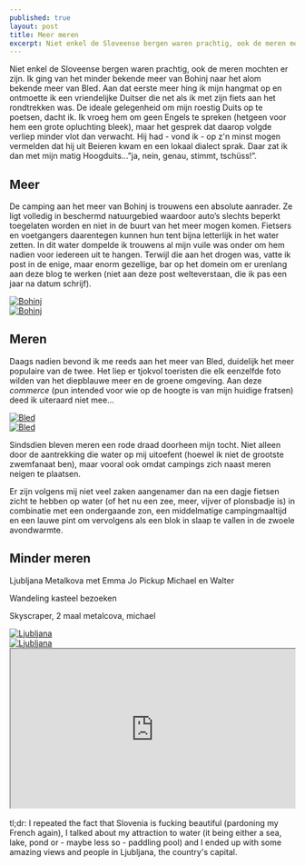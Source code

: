 ```yaml
---
published: true
layout: post
title: Meer meren
excerpt: Niet enkel de Sloveense bergen waren prachtig, ook de meren mochten er zijn. Ik ging van het minder bekende meer van Bohinj naar het alom bekende meer van Bled. Aan dat eerste meer hing ik mijn hangmat op en ontmoette ik een vriendelijke Duitser die net als ik met zijn fiets aan het rondtrekken was. De ideale gelegenheid om mijn roestig Duits op te poetsen, dacht ik. Ik vroeg hem om geen Engels te spreken (hetgeen voor hem een grote opluchting bleek), maar het gesprek dat daarop volgde verliep minder vlot dan verwacht. Hij had - vond ik - op z'n minst mogen vermelden dat hij uit Beieren kwam en een lokaal dialect sprak. Daar zat ik dan met mijn matig Hoogduits...”ja, nein, genau, stimmt, tschüss!”.
---
```

Niet enkel de Sloveense bergen waren prachtig, ook de meren mochten er zijn. Ik ging van het minder bekende meer van Bohinj naar het alom bekende meer van Bled. Aan dat eerste meer hing ik mijn hangmat op en ontmoette ik een vriendelijke Duitser die net als ik met zijn fiets aan het rondtrekken was. De ideale gelegenheid om mijn roestig Duits op te poetsen, dacht ik. Ik vroeg hem om geen Engels te spreken (hetgeen voor hem een grote opluchting bleek), maar het gesprek dat daarop volgde verliep minder vlot dan verwacht. Hij had - vond ik - op z'n minst mogen vermelden dat hij uit Beieren kwam en een lokaal dialect sprak. Daar zat ik dan met mijn matig Hoogduits...”ja, nein, genau, stimmt, tschüss!”.

## Meer

De camping aan het meer van Bohinj is trouwens een absolute aanrader. Ze ligt volledig in beschermd natuurgebied waardoor auto’s slechts beperkt toegelaten worden en niet in de buurt van het meer mogen komen. Fietsers en voetgangers daarentegen kunnen hun tent bijna letterlijk in het water zetten. In dit water dompelde ik trouwens al mijn vuile was onder om hem nadien voor iedereen uit te hangen. Terwijl die aan het drogen was, vatte ik post in de enige, maar enorm gezellige, bar op het domein om er urenlang aan deze blog te werken (niet aan deze post welteverstaan, die ik pas een jaar na datum schrijf).

<div class="row">
<article class="6u 12u$(xsmall) work-item">
<a href="{{ site.github.url }}/images/posts/Bohinj 1.jpg" class="image fit thumb"><img src="{{ site.github.url }}/images/posts/Bohinj1_Small.jpg" alt="Bohinj" /></a>
</article>
<article class="6u$ 12u$(xsmall) work-item">
<a href="{{ site.github.url }}/images/posts/Bohinj 2.jpg" class="image fit thumb"><img src="{{ site.github.url }}/images/posts/Bohinj2_Small.jpg" alt="Bohinj" /></a>
</article>
</div>

## Meren

Daags nadien bevond ik me reeds aan het meer van Bled, duidelijk het meer populaire van de twee. Het liep er tjokvol toeristen die elk eenzelfde foto wilden van het diepblauwe meer en de groene omgeving. Aan deze *commerce* (pun intended voor wie op de hoogte is van mijn huidige fratsen) deed ik uiteraard niet mee...

<div class="row">
<article class="6u 12u$(xsmall) work-item">
<a href="{{ site.github.url }}/images/posts/Bled 1.jpg" class="image fit thumb"><img src="{{ site.github.url }}/images/posts/Bled1_Small.jpg" alt="Bled" /></a>
</article>
<article class="6u$ 12u$(xsmall) work-item">
<a href="{{ site.github.url }}/images/posts/Bled 2.jpg" class="image fit thumb"><img src="{{ site.github.url }}/images/posts/Bled2_Small.jpg" alt="Bled" /></a>
</article>
</div>

Sindsdien bleven meren een rode draad doorheen mijn tocht. Niet alleen door de aantrekking die water op mij uitoefent (hoewel ik niet de grootste zwemfanaat ben), maar vooral ook omdat campings zich naast meren neigen te plaatsen. 

Er zijn volgens mij niet veel zaken aangenamer dan na een dagje fietsen zicht te hebben op water (of het nu een zee, meer, vijver of plonsbadje is) in combinatie met een ondergaande zon, een middelmatige campingmaaltijd en een lauwe pint om vervolgens als een blok in slaap te vallen in de zwoele avondwarmte.

## Minder meren

Ljubljana Metalkova met Emma Jo Pickup Michael en Walter

Wandeling kasteel bezoeken

Skyscraper, 2 maal metalcova, michael

<div class="row">
<article class="6u 12u$(xsmall) work-item">
<a href="{{ site.github.url }}/images/posts/Ljubljana 1.jpg" class="image fit thumb"><img src="{{ site.github.url }}/images/posts/Ljubljana1_Small.jpg" alt="Ljubljana" /></a>
</article>
<article class="6u$ 12u$(xsmall) work-item">
<a href="{{ site.github.url }}/images/posts/Ljubljana 2.jpg" class="image fit thumb"><img src="{{ site.github.url }}/images/posts/Ljubljana2_Small.jpg" alt="Ljubljana" /></a>
</article>
</div>

<style>.embed-container { position: relative; padding-bottom: 56.25%; height: 0; overflow: hidden; max-width: 100%; } .embed-container iframe, .embed-container object, .embed-container embed { position: absolute; top: 0; left: 0; width: 100%; height: 100%; }</style><div class='embed-container'><iframe src='https://www.google.com/maps/d/embed?mid=1h52MkOEyZpzAVWLbLCiISP-lOKk' width='640' height='480'></iframe></div>
<br>
tl;dr: I repeated the fact that Slovenia is fucking beautiful (pardoning my French again), I talked about my attraction to water (it being either a sea, lake, pond or - maybe less so - paddling pool) and I ended up with some amazing views and people in Ljubljana, the country's capital.
